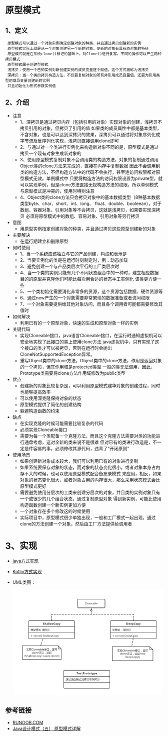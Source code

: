 # 原型模式


## 1、定义
     原型模式可以通过一个对象实例确定创建对象的种类，并且通过拷贝创建新的实例
     原型模式实际上就是从一个对象创建另一个新的对象，使新的对象有具有原对象的特征
     原型模式就是在系统clone()标记的基础上，对Clone()进行复写，不同的操作可以产生两种拷贝模式
     原型模式属于创建型模式
     浅拷贝：使用一个已知实例对新创建实例的成员变量逐个赋值，这个方式被称为浅拷贝
     深拷贝：当一个类的拷贝构造方法，不仅要复制对象的所有非引用成员变量值，还要为引用类型的成员变量创建新的实例
     并且初始化为形式参数实例值
     
## 2、介绍
* 注意
    * 1、深拷贝是通过拷贝内存（包括引用的对象）实现对象的创建，浅拷贝不拷贝引用的对象，但拷贝了引用的值
         如果类的成员属性中都是基本类型，不含对象，也是可以达到深拷贝的效果，深拷贝可以通过将对象序列化成
         字节流及反序列化实现，浅拷贝直接调用clone即可
    * 2、与通过对一个类进行实例化来构造新对象不同的是，原型模式是通过拷贝一个现有对象生成新对象的
    * 3、使用原型模式复制对象不会调用类的构造方法，对象的复制通过调用Object类的clone方法来完成的，直接在内存中复制数据
         因此不会调用到类的构造方法，不但构造方法中的代码不会执行，甚至连访问权限都对原型模式无效。单例模式中
         只要将构造方法的访问权限设置为private型，就可以实现单例，但是clone方法直接无视构造方法的权限，所以单例模式
         与原型模式是冲突的，使用时特别注意
    * 4、Object类的clone方法只会拷贝对象中的基本数据类型（8种基本数据类型byte、char、short、int、long、
         float、double、booleean），对于数组、容器对象、引用对象等不会拷贝，这就是浅拷贝，如果要实现深拷贝
         必须将原型模式中的数组、容易对象、引用对象等另行拷贝
* 意图
    * 用原型实例指定创建对象的种类，并且通过拷贝这些原型创建新的对象
* 主要解决
    * 在运行期建立和删除原型
* 何时使用
    * 1、当一个系统应该独立与它的产品创建，构成和表示是
    * 2、当要实例化的类是在运行时刻制定时，例：动态加载
    * 3、避免创建一个与产品类层次平行的工厂类层次时
    * 4、当一个类的实例只能有几个不同状态组合中的一种时，建立相应数据目的的原型并克隆他们可能比每次用合适的状态手工实例化
         该类更方便一些
    * 5、一个类初始化需要消化非常多的资源，这个资源包括数据、硬件资源等
    * 6、通过new产生的一个对象需要非常繁琐的数据准备或者访问权限
    * 7、一个对象需要提供给其他对象访问，而且各个调用者可能都需要修改其值时
* 如何解决
    * 利用已有的一个原型对象，快速的生成和原型对象一样的实例
* 关键代码
    * 实现Cloneable接口，java语言Cloneable接口，在运行时通知虚拟机可以安全地实现了此接口的类上使用clone方法
      java虚拟机中，只有实现了这个接口的类才可以被拷贝，否则在运行时会抛出CloneNotSupportedException异常。
    * 重写Object类中的clone方法，Object类中的clone方法，作用是返回对象的一个拷贝，但其作用域是protected类型
      一般的类无法调用，因此，Prototype类需要将clone方法作用域修改为public类型
* 优点
    * 创建新的对象比较复杂是，可以利用原型模式建华对象的创建过程，同时也能够提高效率
    * 可以使用深克隆保持对象的状态
    * 原型模式提供了简化的创建结构
    * 躲避构造函数的约束
* 缺点
    * 在实现克隆的时候可能需要比较复杂的代码
    * 必须实现Cloneable接口
    * 需要为每一个类配备一个克隆方法，而且这个克隆方法需要对类的功能进行通盘考虑，这对全新的类来说不是很难
      但对已有的类进行改造是，不一定是件容易的事，必须修改其源代码，违背了"开闭原则"
* 使用场景
    * 如果创建新对象成本较大，我们可以利用已有的对象进行复制
    * 如果系统要保存对象的状态，而对象的状态变化很小，或者对象本身占内存不大的时候，也可以使用原型模式配合备忘录模式
      来应用，相反，如果对象的状态变化很大，或者对象占用的内存很大，那么采用状态模式会比原型模式更好
    * 需要避免使用分层次的工类来创建分层次的对象，并且类的实例对象只有一个或很少的几个组合状态，通过复制原型对象
      得到新实例，可能比使用构造函数创建一个新实例更加方便 
    * 一个对象存在多个修改这的时候使用  
    * 实际项目中，原型模式很少单独出现，一般和工厂模式一起出现，通过clone的方法创建一个对象，然后由工厂方法提供给调用者
# 3、实现
* [java方式实现](https://github.com/nmgchfzhzhg/DesignPatternsDemo/tree/master/app/src/main/java/com/designpatterns/demo/creational/prototype/java 'java')
* [Kotlin方式实现](https://github.com/nmgchfzhzhg/DesignPatternsDemo/tree/master/app/src/main/java/com/designpatterns/demo/creational/prototype/kotlin 'Kotlin')
* UML类图：

  ![原型模式](https://github.com/nmgchfzhzhg/DesignPatternsDemo/raw/master/app/src/main/java/com/designpatterns/demo/creational/prototype/imgs/原型模式.png) 

## 参考链接
* [RUNOOB.COM](http://www.runoob.com/design-pattern/prototype-pattern.html "菜鸟教程")
* [Java设计模式（五） 原型模式详解](https://blog.csdn.net/u013916933/article/details/51584913 "原型模式")